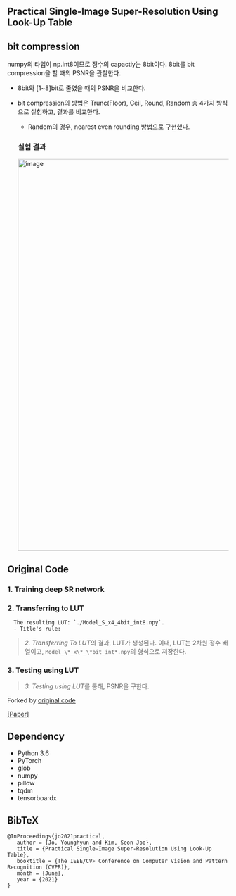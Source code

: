 ## Practical Single-Image Super-Resolution Using Look-Up Table


## bit compression


numpy의 타입이 np.int8이므로 정수의 capactiy는 8bit이다. 8bit를 bit compression을 할 때의 PSNR을 관찰한다.
- 8bit와 [1~8]bit로 줄였을 때의 PSNR을 비교한다.
- bit compression의 방법은 Trunc(Floor), Ceil, Round, Random 총 4가지 방식으로 실험하고, 결과를 비교한다.
  - Random의 경우, nearest even rounding 방법으로 구현했다.
 
  ### 실험 결과
  
  <img width="891" alt="image" src="https://github.com/yeonju52/SR-LUT/assets/77441026/8b8fe5ec-95bd-4bb9-8c74-4e02826261fa">



## Original Code
   ### 1. Training deep SR network
   ### 2. Transferring to LUT
      The resulting LUT: `./Model_S_x4_4bit_int8.npy`.
      - Title's rule:
      
   > *2. Transferring To LUT*의 결과, LUT가 생성된다. 이때, LUT는 2차원 정수 배열이고, `Model_\*_x\*_\*bit_int*.npy`의 형식으로 저장한다. 
   ### 3. Testing using LUT   
   > *3. Testing using LUT*를 통해, PSNR을 구한다.


Forked by [original code](https://github.com/yhjo09/SR-LUT)

[[Paper]](https://openaccess.thecvf.com/content/CVPR2021/html/Jo_Practical_Single-Image_Super-Resolution_Using_Look-Up_Table_CVPR_2021_paper.html) 


## Dependency
- Python 3.6
- PyTorch 
- glob
- numpy
- pillow
- tqdm
- tensorboardx

## BibTeX
```
@InProceedings{jo2021practical,
   author = {Jo, Younghyun and Kim, Seon Joo},
   title = {Practical Single-Image Super-Resolution Using Look-Up Table},
   booktitle = {The IEEE/CVF Conference on Computer Vision and Pattern Recognition (CVPR)},
   month = {June},
   year = {2021}
}
```


